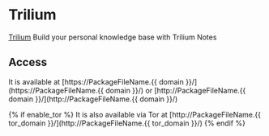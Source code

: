 # Trilium

[Trilium](https://github.com/zadam/trilium) Build your personal knowledge base with Trilium Notes

## Access

It is available at [https://PackageFileName.{{ domain }}/](https://PackageFileName.{{ domain }}/) or [http://PackageFileName.{{ domain }}/](http://PackageFileName.{{ domain }}/)

{% if enable_tor %}
It is also available via Tor at [http://PackageFileName.{{ tor_domain }}/](http://PackageFileName.{{ tor_domain }}/)
{% endif %}
